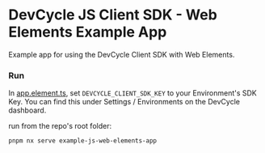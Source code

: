 # DevCycle JS Client SDK - Web Elements Example App

Example app for using the DevCycle Client SDK with Web Elements.

### Run

In [app.element.ts](src%2Fapp%2Fapp.element.ts), set `DEVCYCLE_CLIENT_SDK_KEY` to your Environment's SDK Key.
You can find this under Settings / Environments on the DevCycle dashboard.

run from the repo's root folder:

```pnpm nx serve example-js-web-elements-app```
